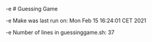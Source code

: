 -e # Guessing Game

-e Make was last run on: Mon Feb 15 16:24:01 CET 2021

-e Number of lines in guessinggame.sh: 37

